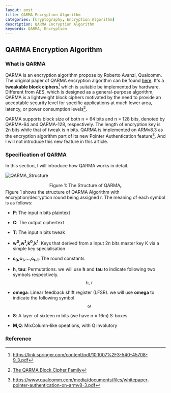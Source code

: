 ```yaml
---
layout: post
title: QARMA Encryption Algorithm
categories: [Cryptography, Encryption Algorithm]
description: QARMA Encryption Algorithm 
keywords: QARMA, Encryption
---
```


## QARMA Encryption Algorithm

### What is QARMA

QARMA is an encryption algorithm propose by Roberto Avanzi, Qualcomm. The original paper of QARMA encryption algorithm can be found [here](https://eprint.iacr.org/2016/444.pdf). It's a **tweakable block ciphers**[^note2]  which is suitable be implemented by hardware. Different from AES, which is designed as a general-purpose algorithm, QARMA is a lightweight block ciphers motivated by the need to provide an acceptable security level for specific applications at much lower area, latency, or power consumption levels[^note1].  

QARMA supports block size of both n = 64 bits and n = 128 bits, denoted by QARMA-64 and QARMA-128, respectively. The length of encryption key is 2n bits while that of tweak is n bits. QARMA is implemented on ARMv8.3 as the encryption algorithm part of its new Pointer Authentication feature[^note3]. And I will not introduce this new feature in this article.



### Specification of QARMA

In this section, I will introduce how QARMA works in detail.

![QARMA_Structure](/home/cliff/Documents/SimonSungm.github.io/image/QARMA/QARMA_Structure.png)

<center>Figure 1: The Structure of QARMA<sub>r</sub></center>
Figure 1 shows the structure of QARMA Algorithm with encryption/decryption round being assigned r. The meaning of each symbol is as follows:

- **P**: The input n bits plaintext

- **C**: The output ciphertext

- **T**: The input n bits tweak

- **w<sup>0</sup>,w<sup>1</sup>,k<sup>0</sup>,k<sup>1</sup>**: Keys that derived from a input 2n bits master key K via a simple key specialisation

- **c<sub>0</sub>,c<sub>1</sub>,...,c<sub>r-1</sub>**: The round constants

- **h**, **tau**: Permutations. we will use **h** and **tau** to indicate following two symbols respectively.
$$
h,\tau
$$
- **omega**: Linear feedback shift register (LFSR). we will use **omega** to indicate the following symbol
  $$
  \omega
  $$
  
- **S**: A layer of sixteen m bits (we have n = 16m) S-boxes
  
- **M,Q**: MixColumn-like opeations, with Q involutory







### Reference

[^note1]: [The QARMA Block Cipher Family](https://eprint.iacr.org/2016/444.pdf)
[^note2]: https://link.springer.com/content/pdf/10.1007%2F3-540-45708-9_3.pdf
[^note3]: https://www.qualcomm.com/media/documents/files/whitepaper-pointer-authentication-on-armv8-3.pdf